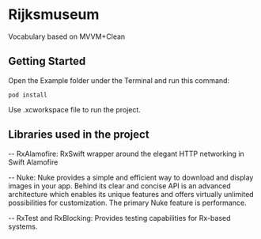 # Rijksmuseum
Vocabulary based on MVVM+Clean

## Getting Started

Open the Example folder under the Terminal and run this command:

```
pod install
```

Use .xcworkspace file to run the project.

## Libraries used in the project

-- RxAlamofire: RxSwift wrapper around the elegant HTTP networking in Swift Alamofire

-- Nuke: Nuke provides a simple and efficient way to download and display images in your app. Behind its clear and concise API is an advanced architecture which enables its unique features and offers virtually unlimited possibilities for customization. The primary Nuke feature is performance.

-- RxTest and RxBlocking: Provides testing capabilities for Rx-based systems. 
